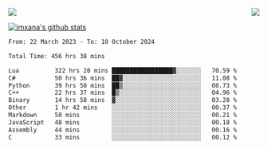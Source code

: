 <p>
  <a href="https://count.getloli.com/"><img src="https://count.getloli.com/get/@xana.readme?theme=moebooru-h"></a>
  <img src="https://weather-icon.journeyad.repl.co/@hangzhou?v=1" align="right">
</p>


<a href="https://github.com/imxana"><img align="center" src="https://github-readme-stats.vercel.app/api?username=imxana&show_icons=true&include_all_commits=true&hide_border=tru&custom_title=imxana%27s%20Github%20Stats" alt="imxana's github stats" /></a> 

<!--START_SECTION:waka-->

```txt
From: 22 March 2023 - To: 10 October 2024

Total Time: 456 hrs 38 mins

Lua          322 hrs 20 mins █████████████████▓░░░░░░░   70.59 %
C#           50 hrs 36 mins  ██▓░░░░░░░░░░░░░░░░░░░░░░   11.08 %
Python       39 hrs 50 mins  ██▒░░░░░░░░░░░░░░░░░░░░░░   08.73 %
C++          22 hrs 37 mins  █▒░░░░░░░░░░░░░░░░░░░░░░░   04.96 %
Binary       14 hrs 58 mins  ▓░░░░░░░░░░░░░░░░░░░░░░░░   03.28 %
Other        1 hr 42 mins    ░░░░░░░░░░░░░░░░░░░░░░░░░   00.37 %
Markdown     58 mins         ░░░░░░░░░░░░░░░░░░░░░░░░░   00.21 %
JavaScript   48 mins         ░░░░░░░░░░░░░░░░░░░░░░░░░   00.18 %
Assembly     44 mins         ░░░░░░░░░░░░░░░░░░░░░░░░░   00.16 %
C            33 mins         ░░░░░░░░░░░░░░░░░░░░░░░░░   00.12 %
```

<!--END_SECTION:waka-->
